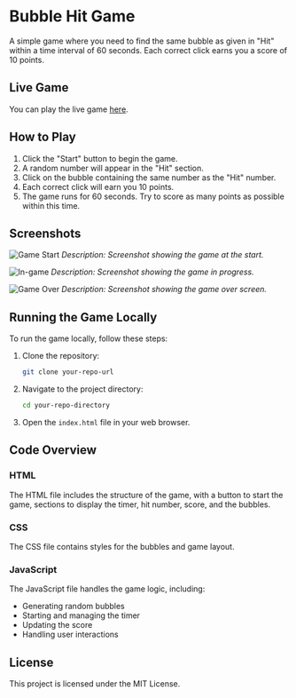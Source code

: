 # Bubble Hit Game

A simple game where you need to find the same bubble as given in "Hit" within a time interval of 60 seconds. Each correct click earns you a score of 10 points.

## Live Game

You can play the live game [here](your-live-game-url).

## How to Play

1. Click the "Start" button to begin the game.
2. A random number will appear in the "Hit" section.
3. Click on the bubble containing the same number as the "Hit" number.
4. Each correct click will earn you 10 points.
5. The game runs for 60 seconds. Try to score as many points as possible within this time.

## Screenshots

![Game Start](path-to-your-screenshot-1)
*Description: Screenshot showing the game at the start.*

![In-game](path-to-your-screenshot-2)
*Description: Screenshot showing the game in progress.*

![Game Over](path-to-your-screenshot-3)
*Description: Screenshot showing the game over screen.*

## Running the Game Locally

To run the game locally, follow these steps:

1. Clone the repository:
    ```bash
    git clone your-repo-url
    ```

2. Navigate to the project directory:
    ```bash
    cd your-repo-directory
    ```

3. Open the `index.html` file in your web browser.

## Code Overview

### HTML
The HTML file includes the structure of the game, with a button to start the game, sections to display the timer, hit number, score, and the bubbles.

### CSS
The CSS file contains styles for the bubbles and game layout.

### JavaScript
The JavaScript file handles the game logic, including:
- Generating random bubbles
- Starting and managing the timer
- Updating the score
- Handling user interactions

## License

This project is licensed under the MIT License.

